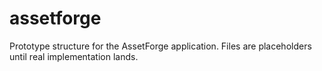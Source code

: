<!-- Rev 0.1.0 -->

# assetforge

Prototype structure for the AssetForge application. Files are placeholders until real implementation lands.
